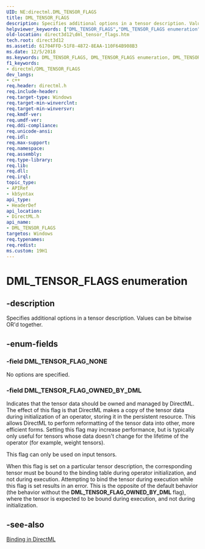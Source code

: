 ```yaml
---
UID: NE:directml.DML_TENSOR_FLAGS
title: DML_TENSOR_FLAGS
description: Specifies additional options in a tensor description. Values can be bitwise OR'd together.
helpviewer_keywords: ["DML_TENSOR_FLAGS","DML_TENSOR_FLAGS enumeration","DML_TENSOR_FLAG_NONE","DML_TENSOR_FLAG_OWNED_BY_DML","direct3d12.dml_tensor_flags","directml/DML_TENSOR_FLAGS","directml/DML_TENSOR_FLAG_NONE","directml/DML_TENSOR_FLAG_OWNED_BY_DML"]
old-location: direct3d12\dml_tensor_flags.htm
tech.root: direct3d12
ms.assetid: 61704FFD-51F8-4872-8EAA-110F64B908B3
ms.date: 12/5/2018
ms.keywords: DML_TENSOR_FLAGS, DML_TENSOR_FLAGS enumeration, DML_TENSOR_FLAG_NONE, DML_TENSOR_FLAG_OWNED_BY_DML, direct3d12.dml_tensor_flags, directml/DML_TENSOR_FLAGS, directml/DML_TENSOR_FLAG_NONE, directml/DML_TENSOR_FLAG_OWNED_BY_DML
f1_keywords:
- directml/DML_TENSOR_FLAGS
dev_langs:
- c++
req.header: directml.h
req.include-header: 
req.target-type: Windows
req.target-min-winverclnt: 
req.target-min-winversvr: 
req.kmdf-ver: 
req.umdf-ver: 
req.ddi-compliance: 
req.unicode-ansi: 
req.idl: 
req.max-support: 
req.namespace: 
req.assembly: 
req.type-library: 
req.lib: 
req.dll: 
req.irql: 
topic_type:
- APIRef
- kbSyntax
api_type:
- HeaderDef
api_location:
- DirectML.h
api_name:
- DML_TENSOR_FLAGS
targetos: Windows
req.typenames: 
req.redist: 
ms.custom: 19H1
---
```


# DML_TENSOR_FLAGS enumeration

## -description

Specifies additional options in a tensor description. Values can be bitwise OR'd together.

## -enum-fields

### -field DML_TENSOR_FLAG_NONE

No options are specified.

### -field DML_TENSOR_FLAG_OWNED_BY_DML

Indicates that the tensor data should be owned and managed by DirectML. The effect of this flag is that DirectML makes a copy of the tensor data during initialization of an operator, storing it in the persistent resource. This allows DirectML to perform reformatting of the tensor data into other, more efficient forms. Setting this flag may increase performance, but is typically only useful for tensors whose data doesn't change for the lifetime of the operator (for example, weight tensors).
      
This flag can only be used on input tensors.

When this flag is set on a particular tensor description, the corresponding tensor must be bound to the binding table during operator initialization, and not during execution. Attempting to bind the tensor during execution while this flag is set results in an error. This is the opposite of the default behavior (the behavior without the <b>DML_TENSOR_FLAG_OWNED_BY_DML</b> flag), where the tensor is expected to be bound during execution, and not during initialization.

## -see-also

<a href="/windows/desktop/direct3d12/dml-binding">Binding in DirectML</a>
